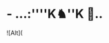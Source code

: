 # - ...:''''K♞''K 🌊..
 

 


<!---
Erosator/Erosator is a ✨ special ✨ repository because its `README.md` (this file) appears on your GitHub profile.
You can click the Preview link to take a look at your changes.
--->
  ![Alt](
